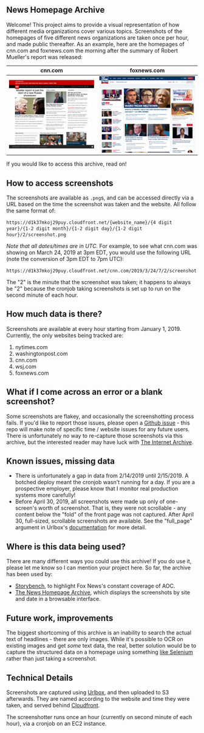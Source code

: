 ## News Homepage Archive
Welcome! This project aims to provide a visual representation of how different media organizations cover various topics. Screenshots of the homepages of five different news organizations are taken once per hour, and made public thereafter. As an example, here are the homepages of cnn.com and foxnews.com the morning after the summary of Robert Mueller's report was released:

cnn.com             |  foxnews.com
:-------------------------:|:-------------------------:
![](sample-images/cnn.com_morning_after_mueller.png)  |  ![](sample-images/foxnews.com_morning_after_mueller.png)


If you would like to access this archive, read on!

## How to access screenshots
The screenshots are available as `.png`s, and can be accessed directly via a URL based on the time the screenshot was taken and the website. All follow the same format of:
```
https://d1k37mkoj29puy.cloudfront.net/{website_name}/{4 digit year}/{1-2 digit month}/{1-2 digit day}/{1-2 digit hour}/2/screenshot.png
```
*Note that all dates/times are in UTC.* For example, to see what cnn.com was showing on March 24, 2019 at 3pm EDT, you would use the following URL (note the conversion of 3pm EDT to 7pm UTC):
```
https://d1k37mkoj29puy.cloudfront.net/cnn.com/2019/3/24/7/2/screenshot.png
```

The "2" is the minute that the screenshot was taken; it happens to always be "2" because the cronjob taking screenshots is set up to run on the second minute of each hour.

## How much data is there?
Screenshots are available at every hour starting from January 1, 2019. Currently, the only websites being tracked are:

1. nytimes.com
2. washingtonpost.com
3. cnn.com
4. wsj.com
5. foxnews.com

## What if I come across an error or a blank screenshot?
Some screenshots are flakey, and occasionally the screenshotting process fails. If you'd like to report those issues, please open a [Github issue](https://github.com/nrjones8/website-screenshotter/issues) - this repo will make note of specific time / website issues for any future users. There is unfortunately no way to re-capture those screenshots via this archive, but the interested reader may have luck with [The Internet Archive](https://archive.org/web/).

## Known issues, missing data
* There is unfortunately a gap in data from 2/14/2019 until 2/15/2019. A botched deploy meant the cronjob wasn't running for a day. If you are a prospective employer, please know that I monitor real production systems more carefully!
* Before April 30, 2019, all screenshots were made up only of one-screen's worth of screenshot. That is, they were not scrollable - any content below the "fold" of the front page was not captured. After April 30, full-sized, scrollable screenshots are available. See the "full_page" argument in Urlbox's [documentation](https://urlbox.io/docs) for more detail.

## Where is this data being used?
There are many different ways you could use this archive! If you do use it, please let me know so I can mention your project here. So far, the archive has been used by:

* [Storybench](http://www.storybench.org/fox-news-obsession-with-aoc-crowded-out-2020-candidate-announcements/), to highlight Fox News's constant coverage of AOC.
* [The News Homepage Archive](https://nrjones8.github.io/news-archive-explorer/#/), which displays the screenshots by site and date in a browsable interface.

## Future work, improvements
The biggest shortcoming of this archive is an inability to search the actual text of headlines - there are only images. While it's possible to OCR on existing images and get _some_ text data, the real, better solution would be to capture the structured data on a homepage using something [like Selenium](https://www.seleniumhq.org/) rather than just taking a screenshot.

## Technical Details
Screenshots are captured using [Urlbox](https://urlbox.io/), and then uploaded to S3 afterwards. They are named according to the website and time they were taken, and served behind [Cloudfront](https://aws.amazon.com/cloudfront/).

The screenshotter runs once an hour (currently on second minute of each hour), via a cronjob on an EC2 instance.
